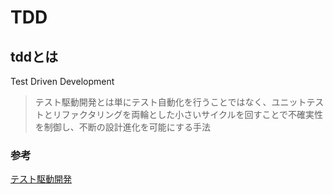 # TDD
## tddとは
Test Driven Development
>テスト駆動開発とは単にテスト自動化を行うことではなく、ユニットテストとリファクタリングを両輪とした小さいサイクルを回すことで不確実性を制御し、不断の設計進化を可能にする手法
### 参考
[テスト駆動開発](https://shop.ohmsha.co.jp/shopdetail/000000004967/)